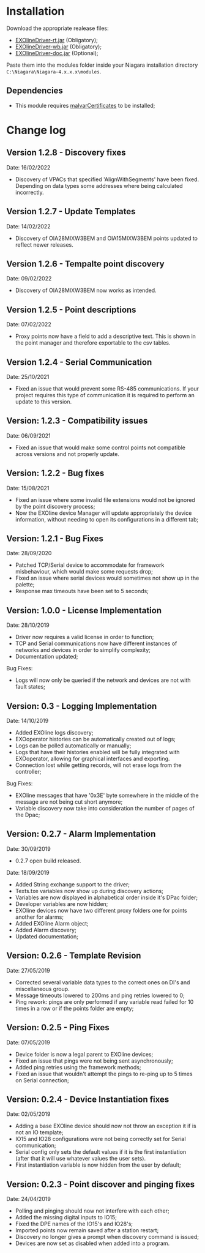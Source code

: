 # Installation

Download the appropriate realease files:
- [EXOlineDriver-rt.jar](https://github.com/mc-simaodias/EXOlineDriver/releases) (Obligatory);
- [EXOlineDriver-wb.jar](https://github.com/mc-simaodias/EXOlineDriver/releases) (Obligatory);
- [EXOlineDriver-doc.jar](https://github.com/mc-simaodias/EXOlineDriver/releases) (Optional);

Paste them into the modules folder inside your Niagara installation directory ```C:\Niagara\Niagara-4.x.x.x\modules```.

## Dependencies
- This module requires [malvarCertificates](https://github.com/MalvarControls/malvarCertificates) to be installed;

# Change log

## Version 1.2.8 - Discovery fixes
Date: 16/02/2022

- Discovery of VPACs that specified 'AlignWithSegments' have been fixed. Depending on data types some addresses where being calculated incorrectly.

## Version 1.2.7 - Update Templates
Date: 14/02/2022

- Discovery of OIA28MIXW3BEM and OIA15MIXW3BEM points updated to reflect newer releases.

## Version 1.2.6 - Tempalte point discovery
Date: 09/02/2022

- Discovery of OIA28MIXW3BEM now works as intended. 

## Version 1.2.5 - Point descriptions
Date: 07/02/2022

- Proxy points now have a field to add a descriptive text. This is shown in the point manager and therefore exportable to the csv tables.

## Version 1.2.4 - Serial Communication
Date: 25/10/2021

- Fixed an issue that would prevent some RS-485 communications. If your project requires this type of communication it is required to perform an update to this version.

## Version: 1.2.3 - Compatibility issues
Date: 06/09/2021

- Fixed an issue that would make some control points not compatible across versions and not properly update.

## Version: 1.2.2 - Bug fixes

Date: 15/08/2021

- Fixed an issue where some invalid file extensions would not be ignored by the point discovery process;
- Now the EXOline device Manager will update appropriately the device information, without needing to open its configurations in a different tab;

## Version: 1.2.1 - Bug Fixes

Date: 28/09/2020

- Patched TCP/Serial device to accommodate for framework misbehaviour, which would make some requests drop;
- Fixed an issue where serial devices would sometimes not show up in the palette;
- Response max timeouts have been set to 5 seconds;

## Version: 1.0.0 - License Implementation

Date: 28/10/2019

- Driver now requires a valid license in order to function;
- TCP and Serial communications now have different instances of networks and devices in order to simplify complexity;
- Documentation updated;

Bug Fixes:

- Logs will now only be queried if the network and devices are not with fault states;

  

## Version: 0.3 - Logging Implementation

Date: 14/10/2019

- Added EXOline logs discovery;
- EXOoperator histories can be automatically created out of logs;
- Logs can be polled automatically or manually;
- Logs that have their histories enabled will be fully integrated with EXOoperator, allowing for graphical interfaces and exporting.
- Connection lost while getting records, will not erase logs from the controller;

Bug Fixes:

- EXOline messages that have '0x3E' byte somewhere in the middle of the message are not being cut short anymore;
- Variable discovery now take into consideration the number of pages of the Dpac;

## Version: 0.2.7 - Alarm Implementation

Date: 30/09/2019

- 0.2.7 open build released.

Date: 18/09/2019

- Added String exchange support to the driver;
- Texts.txe variables now show up during discovery actions;
- Variables are now displayed in alphabetical order inside it's DPac folder;
- Developer variables are now hidden;
- EXOline devices now have two different proxy folders one for points another for alarms;
- Added EXOline Alarm object;
- Added Alarm discovery;
- Updated documentation;

## Version: 0.2.6 - Template Revision

Date: 27/05/2019

- Corrected several variable data types to the correct ones on DI's and miscellaneous group.
- Message timeouts lowered to 200ms and ping retries lowered to 0;
- Ping rework: pings are only performed if any variable read failed for 10 times in a row or if the points folder are empty;

## Version: 0.2.5 - Ping Fixes

Date: 07/05/2019

- Device folder is now a legal parent to EXOline devices;
- Fixed an issue that pings were not being sent asynchronously;
- Added ping retries using the framework methods;
- Fixed an issue that wouldn't attempt the pings to re-ping up to 5 times on Serial connection;

## Version: 0.2.4 - Device Instantiation fixes

Date: 02/05/2019

- Adding a base EXOline device should now not throw an exception it if is not an IO template;
- IO15 and IO28 configurations were not being correctly set for Serial communication;
- Serial config only sets the default values if it is the first instantiation (after that it will use whatever values the user sets).
- First instantiation variable is now hidden from the user by default;

## Version: 0.2.3 - Point discover and pinging fixes

Date: 24/04/2019

- Polling and pinging should now not interfere with each other;
- Added the missing digital inputs to IO15;
- Fixed the DPE names of the IO15's and IO28's;
- Imported points now remain saved after a station restart;
- Discovery no longer gives a prompt when discovery command is issued;
- Devices are now set as disabled when added into a program.

